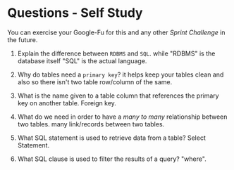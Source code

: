 # Questions - Self Study

You can exercise your Google-Fu for this and any other _Sprint Challenge_ in the future.

1.  Explain the difference between `RDBMS` and `SQL`.
    while "RDBMS" is the database itself "SQL" is the actual language. 

2.  Why do tables need a `primary key`?
    it helps keep your tables clean and also so there isn't two table row/column of the same.

3.  What is the name given to a table column that references the primary key
    on another table. Foreign key.

4.  What do we need in order to have a _many to many_ relationship between two
    tables. many link/records between two tables. 

5.  What SQL statement is used to retrieve data from a table?
    Select Statement.

6.  What SQL clause is used to filter the results of a query?
    "where".